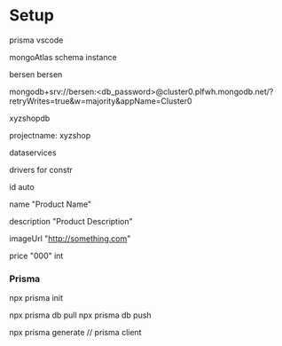 # Setup

prisma vscode

mongoAtlas schema instance

bersen bersen

mongodb+srv://bersen:<db_password>@cluster0.plfwh.mongodb.net/?retryWrites=true&w=majority&appName=Cluster0

xyzshopdb

projectname: xyzshop

dataservices

drivers for constr

id auto

name "Product Name"

description "Product Description"

imageUrl "http://something.com"

price "000" int

### Prisma

npx prisma init

npx prisma db pull
npx prisma db push


npx prisma generate // prisma client

